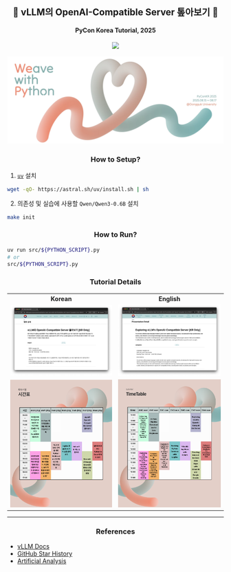 <h2 align="center">🐍 vLLM의 OpenAI-Compatible Server 톺아보기 🐍</h2>

<h4 align="center">PyCon Korea Tutorial, 2025</h4>

<p align="center">
    <a href="https://www.slideshare.net/slideshow/vllm-openal-compatible-server-pycon-korea-tutorial-2025-0cff/282420006" target="_blank">
        <img src="https://img.shields.io/badge/SlideShare-008ED2?style=for-the-badge&logo=SlideShare&logoColor=white"/>
    </a>
</p>

<div align="center">
    <a href="https://2025.pycon.kr/presentations/b00a81cd-4ea3-4ec6-a658-d5e7f54c6d3f" target="_blank">
        <img src="img/poster.jpeg"/>
    </a>
</div>

<h3 align="center">How to Setup?</h3>

1. [`uv`](https://docs.astral.sh/uv/) 설치

```bash
wget -qO- https://astral.sh/uv/install.sh | sh
```

2. 의존성 및 실습에 사용할 `Qwen/Qwen3-0.6B` 설치

```bash
make init
```

<h3 align="center">How to Run?</h3>

```bash
uv run src/${PYTHON_SCRIPT}.py
# or
src/${PYTHON_SCRIPT}.py
```

<h3 align="center">Tutorial Details</h3>

<table align="center">
  <tr>
    <th>Korean</th>
    <th>English</th>
  </tr>
  <tr>
    <td>
      <img src="img/detail_ko.png" alt="Korean Detail" />
    </td>
    <td><img src="img/detail_en.png" alt="English Detail" /></td>
  </tr>
  <tr>
    <td><img src="img/time_table_ko.png" alt="Korean Time Table" /></td>
    <td><img src="img/time_table_en.png" alt="English Time Table" /></td>
  </tr>
</table>

---

<h3 align="center">References</h3>

- [vLLM Docs](https://docs.vllm.ai/)
- [GitHub Star History](https://www.star-history.com/)
- [Artificial Analysis](https://artificialanalysis.ai/)
